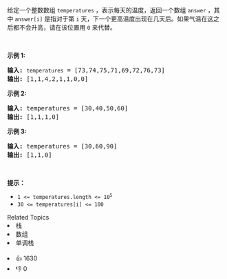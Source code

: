 <p>给定一个整数数组&nbsp;<code>temperatures</code>&nbsp;，表示每天的温度，返回一个数组&nbsp;<code>answer</code>&nbsp;，其中&nbsp;<code>answer[i]</code>&nbsp;是指对于第 <code>i</code> 天，下一个更高温度出现在几天后。如果气温在这之后都不会升高，请在该位置用&nbsp;<code>0</code> 来代替。</p>

<p>&nbsp;</p>

<p><strong>示例 1:</strong></p>

<pre>
<strong>输入:</strong> <span><code>temperatures</code></span> = [73,74,75,71,69,72,76,73]
<strong>输出:</strong>&nbsp;[1,1,4,2,1,1,0,0]
</pre>

<p><strong>示例 2:</strong></p>

<pre>
<strong>输入:</strong> temperatures = [30,40,50,60]
<strong>输出:</strong>&nbsp;[1,1,1,0]
</pre>

<p><strong>示例 3:</strong></p>

<pre>
<strong>输入:</strong> temperatures = [30,60,90]
<strong>输出: </strong>[1,1,0]</pre>

<p>&nbsp;</p>

<p><strong>提示：</strong></p>

<ul> 
 <li><code>1 &lt;=&nbsp;temperatures.length &lt;= 10<sup>5</sup></code></li> 
 <li><code>30 &lt;=&nbsp;temperatures[i]&nbsp;&lt;= 100</code></li> 
</ul>

<div><div>Related Topics</div><div><li>栈</li><li>数组</li><li>单调栈</li></div></div><br><div><li>👍 1630</li><li>👎 0</li></div>